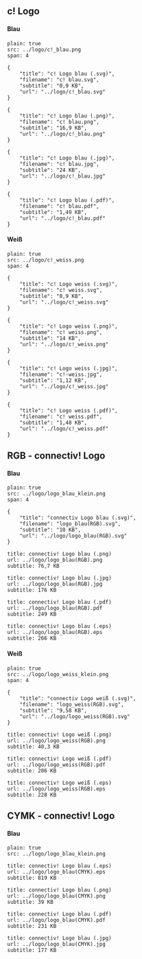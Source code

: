 ## c! Logo

#### Blau

```image
plain: true
src: ../logo/c!_blau.png
span: 4
```

```download|span-3
{
    "title": "c! Logo blau (.svg)",
    "filename": "c! blau.svg",
    "subtitle": "0,9 KB",
    "url": "../logo/c!_blau.svg"
}
```

```download|span-3
{
    "title": "c! Logo blau (.png)",
    "filename": "c! blau.png",
    "subtitle": "16,9 KB",
    "url": "../logo/c!_blau.png"
}
```

```download|span-3
{
    "title": "c! Logo blau (.jpg)",
    "filename": "c! blau.jpg",
    "subtitle": "24 KB",
    "url": "../logo/c!_blau.jpg"
}
```

```download|span-3
{
    "title": "c! Logo blau (.pdf)",
    "filename": "c! blau.pdf",
    "subtitle": "1,49 KB",
    "url": "../logo/c!_blau.pdf"
}
```

#### Weiß

```image
plain: true
src: ../logo/c!_weiss.png
span: 4
```

```download|span-3
{
    "title": "c! Logo weiss (.svg)",
    "filename": "c! weiss.svg",
    "subtitle": "0,9 KB",
    "url": "../logo/c!_weiss.svg"
}
```

```download|span-3
{
    "title": "c! Logo weiss (.png)",
    "filename": "c! weiss.png",
    "subtitle": "14 KB",
    "url": "../logo/c!_weiss.png"
}
```

```download|span-3
{
    "title": "c! Logo weiss (.jpg)",
    "filename": "c!-weiss.jpg",
    "subtitle": "1,12 KB",
    "url": "../logo/c!_weiss.jpg"
}
```

```download|span-3
{
    "title": "c! Logo weiss (.pdf)",
    "filename": "c! weiss.pdf",
    "subtitle": "1,48 KB",
    "url": "../logo/c!_weiss.pdf"
}
```


## RGB - connectiv! Logo

#### Blau

```image
plain: true
src: ../logo/logo_blau_klein.png
span: 4
```

```download|span-3
{
    "title": "connectiv Logo blau (.svg)",
    "filename": "logo_blau(RGB).svg",
    "subtitle": "10 KB",
    "url": "../logo/logo_blau(RGB).svg"
}
```

```download|span-3
title: connectiv! Logo blau (.png)
url: ../logo/logo_blau(RGB).png
subtitle: 76,7 KB
```

```download|span-3
title: connectiv! Logo blau (.jpg)
url: ../logo/logo_blau(RGB).jpg
subtitle: 176 KB
```

```download|span-3
title: connectiv! Logo blau (.pdf)
url: ../logo/logo_blau(RGB).pdf
subtitle: 249 KB
```

```download|span-3
title: connectiv! Logo blau (.eps)
url: ../logo/logo_blau(RGB).eps
subtitle: 266 KB
```

#### Weiß

```image
plain: true
src: ../logo/logo_weiss_klein.png
span: 4
```

```download|span-3
{
    "title": "connectiv Logo weiß (.svg)",
    "filename": "logo_weiss(RGB).svg",
    "subtitle": "9,58 KB",
    "url": "../logo/logo_weiss(RGB).svg"
}
```

```download|span-3
title: connectiv! Logo weiß (.png)
url: ../logo/logo_weiss(RGB).png
subtitle: 40,3 KB
```

```download|span-3
title: connectiv! Logo weiß (.pdf)
url: ../logo/logo_weiss(RGB).pdf
subtitle: 206 KB
```

```download|span-3
title: connectiv! Logo weiß (.eps)
url: ../logo/logo_weiss(RGB).eps
subtitle: 228 KB
```

## CYMK - connectiv! Logo

#### Blau

```image
plain: true
src: ../logo/logo_blau_klein.png
```

```download|span-3
title: connectiv! Logo blau (.eps)
url: ../logo/logo_blau(CMYK).eps
subtitle: 819 KB
```

```download|span-3
title: connectiv! Logo blau (.png)
url: ../logo/logo_blau(CMYK).png
subtitle: 39 KB
```
```download|span-3
title: connectiv! Logo blau (.pdf)
url: ../logo/logo_blau(CMYK).pdf
subtitle: 231 KB
```

```download|span-3
title: connectiv! Logo blau (.jpg)
url: ../logo/logo_blau(CMYK).jpg
subtitle: 177 KB
```
